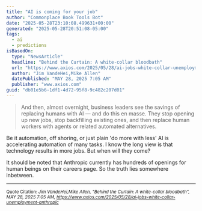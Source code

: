 ```yaml
---
title: "AI is coming for your job"
author: "Commonplace Book Tools Bot"
date: "2025-05-28T23:10:08.499631+00:00"
generated: "2025-05-28T20:51:08-05:00"
tags:
  - ai
  - predictions
isBasedOn:
  type: "NewsArticle"
  headline: "Behind the Curtain: A white-collar bloodbath"
  url: "https://www.axios.com/2025/05/28/ai-jobs-white-collar-unemployment-anthropic"
  author: "Jim VandeHei,Mike Allen"
  datePublished: "MAY 28, 2025 7:05 AM"
  publisher: "www.axios.com"
guid: "db01e5b6-1df1-4d72-95f8-9c482c207d01"
---
```


> And then, almost overnight, business leaders see the savings of replacing humans with AI — and do this en masse. They stop opening up new jobs, stop backfilling existing ones, and then replace human workers with agents or related automated alternatives.

Be it automation, off shoring, or just plain 'do more with less' AI is accelerating automation of many tasks. I know the long view is that technology results in more jobs. But when will they come?

It should be noted that Anthropic currently has hundreds of openings for human beings on their careers page. So the truth lies somewhere inbetween.

---

<sub>Quote Citation: <cite>Jim VandeHei,Mike Allen, "Behind the Curtain: A white-collar bloodbath", MAY 28, 2025 7:05 AM, <a href="https://www.axios.com/2025/05/28/ai-jobs-white-collar-unemployment-anthropic">https://www.axios.com/2025/05/28/ai-jobs-white-collar-unemployment-anthropic</a></cite></sub>